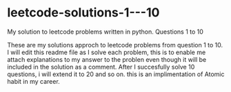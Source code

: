 # leetcode-solutions-1---10
My solution to leetcode problems written in python.  Questions 1 to 10 

These are my solutions approch to leetcode problems from question 1 to 10. I will edit this readme file as I solve each problem, this is to enable me attach explanations to my answer to the problen even though it will be included in the solution as a comment. After I succesfully solve 10 questions, i will extend it to 20 and so on. this is an implimentation of Atomic habit in my career.
